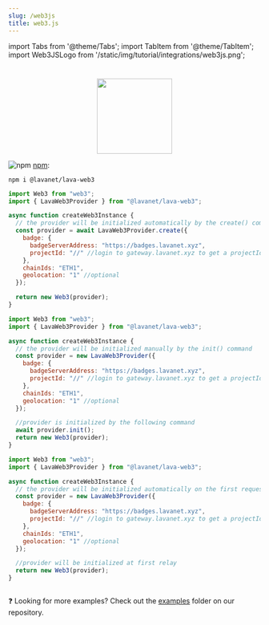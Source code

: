 ```yaml
---
slug: /web3js
title: web3.js
---
```


import Tabs from '@theme/Tabs';
import TabItem from '@theme/TabItem';
import Web3JSLogo from '/static/img/tutorial/integrations/web3js.png';

# 

<center>
<img src={Web3JSLogo} width="150"/>
</center>

![npm](/img/npm_favicon.ico) [npm](https://www.npmjs.com/package/@lavanet/lava-web3):

```
npm i @lavanet/lava-web3
```

<Tabs>

<TabItem value='web3-opt1' label='create'>

```javascript
import Web3 from "web3";
import { LavaWeb3Provider } from "@lavanet/lava-web3";

async function createWeb3Instance {
  // the provider will be initialized automatically by the create() command
  const provider = await LavaWeb3Provider.create({
    badge: {
      badgeServerAddress: "https://badges.lavanet.xyz",
      projectId: "//" //login to gateway.lavanet.xyz to get a projectId!
    },  
    chainIds: "ETH1",
    geolocation: "1" //optional
  });

  return new Web3(provider);
}
```

</TabItem>

<TabItem value='web3-opt2' label='new...init()'>

```javascript
import Web3 from "web3";
import { LavaWeb3Provider } from "@lavanet/lava-web3";

async function createWeb3Instance {
  // the provider will be initialized manually by the init() command
  const provider = new LavaWeb3Provider({
    badge: {
      badgeServerAddress: "https://badges.lavanet.xyz",
      projectId: "//" //login to gateway.lavanet.xyz to get a projectId!
    },  
    chainIds: "ETH1",
    geolocation: "1" //optional
  });

  //provider is initialized by the following command
  await provider.init();
  return new Web3(provider);
}

```

</TabItem>

<TabItem value='web3-opt3' label='new()...relay'>

```javascript
import Web3 from "web3";
import { LavaWeb3Provider } from "@lavanet/lava-web3";

async function createWeb3Instance {
  // the provider will be initialized automatically on the first request
  const provider = new LavaWeb3Provider({
    badge: {
      badgeServerAddress: "https://badges.lavanet.xyz",
      projectId: "//" //login to gateway.lavanet.xyz to get a projectId!
    },  
    chainIds: "ETH1",
    geolocation: "1" //optional
  });

  //provider will be initialized at first relay
  return new Web3(provider);
}



```

</TabItem>

</Tabs>

❓ Looking for more examples? Check out the [examples](https://github.com/lavanet/lava-sdk-providers/tree/main/web3js/examples) folder on our repository.